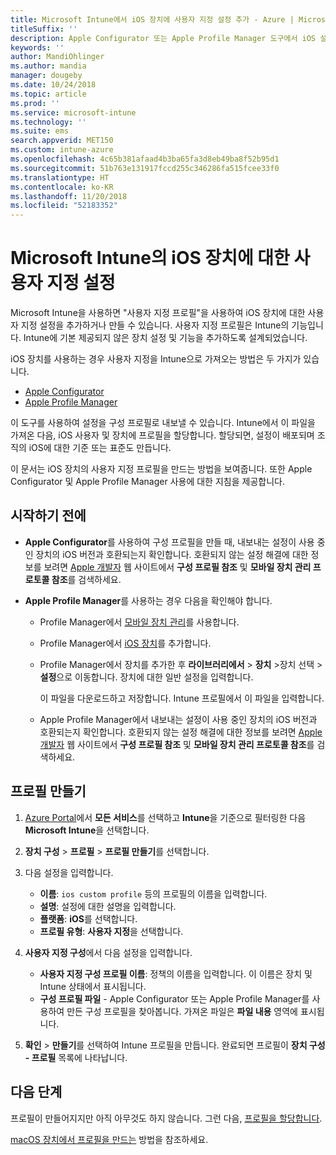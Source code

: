 ```yaml
---
title: Microsoft Intune에서 iOS 장치에 사용자 지정 설정 추가 - Azure | Microsoft Docs
titleSuffix: ''
description: Apple Configurator 또는 Apple Profile Manager 도구에서 iOS 설정을 내보낸 다음, 이 설정을 Microsoft Intune으로 가져옵니다. 이 설정은 iOS 장치에서 사용자 지정 설정과 기능을 만들고 사용하고 제어할 수 있습니다. 그런 다음, 이 사용자 지정 프로필을 조직의 iOS 장비에 할당하거나 배포하여 기준 또는 표준을 만들 수 있습니다.
keywords: ''
author: MandiOhlinger
ms.author: mandia
manager: dougeby
ms.date: 10/24/2018
ms.topic: article
ms.prod: ''
ms.service: microsoft-intune
ms.technology: ''
ms.suite: ems
search.appverid: MET150
ms.custom: intune-azure
ms.openlocfilehash: 4c65b381afaad4b3ba65fa3d8eb49ba8f52b95d1
ms.sourcegitcommit: 51b763e131917fccd255c346286fa515fcee33f0
ms.translationtype: HT
ms.contentlocale: ko-KR
ms.lasthandoff: 11/20/2018
ms.locfileid: "52183352"
---
```

# <a name="use-custom-settings-for-ios-devices-in-microsoft-intune"></a>Microsoft Intune의 iOS 장치에 대한 사용자 지정 설정

Microsoft Intune을 사용하면 "사용자 지정 프로필"을 사용하여 iOS 장치에 대한 사용자 지정 설정을 추가하거나 만들 수 있습니다. 사용자 지정 프로필은 Intune의 기능입니다. Intune에 기본 제공되지 않은 장치 설정 및 기능을 추가하도록 설계되었습니다.

iOS 장치를 사용하는 경우 사용자 지정을 Intune으로 가져오는 방법은 두 가지가 있습니다.

- [Apple Configurator](https://itunes.apple.com/app/apple-configurator-2/id1037126344?mt=12)
- [Apple Profile Manager](https://support.apple.com/profile-manager)

이 도구를 사용하여 설정을 구성 프로필로 내보낼 수 있습니다. Intune에서 이 파일을 가져온 다음, iOS 사용자 및 장치에 프로필을 할당합니다. 할당되면, 설정이 배포되며 조직의 iOS에 대한 기준 또는 표준도 만듭니다.

이 문서는 iOS 장치의 사용자 지정 프로필을 만드는 방법을 보여줍니다. 또한 Apple Configurator 및 Apple Profile Manager 사용에 대한 지침을 제공합니다.

## <a name="before-you-begin"></a>시작하기 전에

- **Apple Configurator**를 사용하여 구성 프로필을 만들 때, 내보내는 설정이 사용 중인 장치의 iOS 버전과 호환되는지 확인합니다. 호환되지 않는 설정 해결에 대한 정보를 보려면 [Apple 개발자](https://developer.apple.com/) 웹 사이트에서 **구성 프로필 참조** 및 **모바일 장치 관리 프로토콜 참조**를 검색하세요.

- **Apple Profile Manager**를 사용하는 경우 다음을 확인해야 합니다.

  - Profile Manager에서 [모바일 장치 관리](https://help.apple.com/serverapp/mac/5.7/#/apd05B9B761-D390-4A75-9251-E9AD29A61D0C)를 사용합니다.
  - Profile Manager에서 [iOS 장치](https://help.apple.com/profilemanager/mac/5.7/#/pm9onzap1984)를 추가합니다.
  - Profile Manager에서 장치를 추가한 후 **라이브러리에서** > **장치** >장치 선택 > **설정**으로 이동합니다. 장치에 대한 일반 설정을 입력합니다.

    이 파일을 다운로드하고 저장합니다. Intune 프로필에서 이 파일을 입력합니다.

  - Apple Profile Manager에서 내보내는 설정이 사용 중인 장치의 iOS 버전과 호환되는지 확인합니다. 호환되지 않는 설정 해결에 대한 정보를 보려면 [Apple 개발자](https://developer.apple.com/) 웹 사이트에서 **구성 프로필 참조** 및 **모바일 장치 관리 프로토콜 참조**를 검색하세요.

## <a name="create-the-profile"></a>프로필 만들기

1. [Azure Portal](https://portal.azure.com)에서 **모든 서비스**를 선택하고 **Intune**을 기준으로 필터링한 다음 **Microsoft Intune**을 선택합니다.
2. **장치 구성** > **프로필** > **프로필 만들기**를 선택합니다.
3. 다음 설정을 입력합니다.

    - **이름**: `ios custom profile` 등의 프로필의 이름을 입력합니다.
    - **설명**: 설정에 대한 설명을 입력합니다.
    - **플랫폼**: **iOS**를 선택합니다.
    - **프로필 유형**: **사용자 지정**을 선택합니다.

4. **사용자 지정 구성**에서 다음 설정을 입력합니다.

    - **사용자 지정 구성 프로필 이름**: 정책의 이름을 입력합니다. 이 이름은 장치 및 Intune 상태에서 표시됩니다.
    - **구성 프로필 파일** - Apple Configurator 또는 Apple Profile Manager를 사용하여 만든 구성 프로필을 찾아봅니다. 가져온 파일은 **파일 내용** 영역에 표시됩니다.

5. **확인** > **만들기**를 선택하여 Intune 프로필을 만듭니다. 완료되면 프로필이 **장치 구성 - 프로필** 목록에 나타납니다.

## <a name="next-steps"></a>다음 단계

프로필이 만들어지지만 아직 아무것도 하지 않습니다. 그런 다음, [프로필을 할당합니다](device-profile-assign.md).

[macOS 장치에서 프로필을 만드는](custom-settings-macos.md) 방법을 참조하세요. 